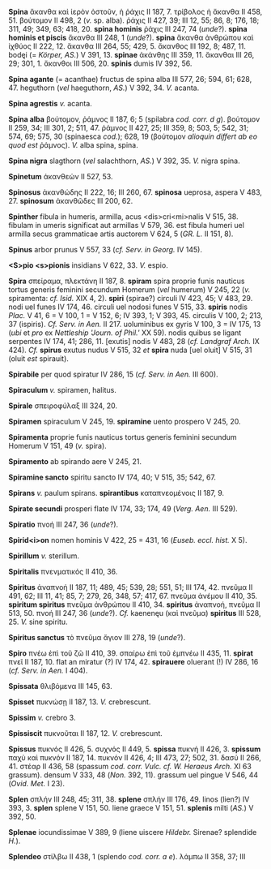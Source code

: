 **Spina** ἄκανθα καὶ ἱερὸν ὀστοῦν, ἡ ῥάχις II 187, 7. τρίβολος ἡ ἄκανθα
II 458, 51. βούτομον II 498, 2 (*v.* sp. alba). ῥάχις II 427, 39; III
12, 55; 86, 8; 176, 18; 311, 49; 349, 63; 418, 20. **spina hominis**
ῥάχις III 247, 74 (*unde*?). **spina hominis et piscis** ἄκανθα III 248,
1 (*unde*?). **spina** ἄκανθα ἀνθρώπου καὶ ἰχθύος II 222, 12. ἄκανθα III
264, 55; 429, 5. ἄκανθος III 192, 8; 487, 11. bodęi (= *Körper, AS.*) V
391, 13. **spinae** ἀκάνθης III 359, 11. ἄκανθαι III 26, 29; 301, 1.
ἄκανθοι III 506, 20. **spinis** dumis IV 392, 56.

**Spina agante** (= acanthae) fructus de spina alba III 577, 26; 594,
61; 628, 47. heguthorn (*vel* haeguthorn, *AS.*) V 392, 34. *V.* acanta.

**Spina agrestis** *v.* acanta.

**Spina alba** βούτομον, ῥάμνος II 187, 6; 5 (spilabra *cod. corr. d
g*). βούτομον II 259, 34; III 301, 2; 511, 47. ῥάμνος II 427, 25; III
359, 8; 503, 5; 542, 31; 574, 69; 575, 30 (spinaesca *cod.*); 628, 19
(βούτομον *alioquin differt ab eo quod est* ῥάμνος). *V.* alba spina,
spina.

**Spina nigra** slagthorn (*vel* salachthorn, *AS.*) V 392, 35. *V.*
nigra spina.

**Spinetum** ἀκανθεών II 527, 53.

**Spinosus** ἀκανθώδης II 222, 16; III 260, 67. **spinosa** ueprosa,
aspera V 483, 27. **spinosum** ἀκανθῶδες III 200, 62.

**Spinther** fibula in humeris, armilla, acus \<dis\>cri\<mi\>nalis V
515, 38. fibulam in umeris significat aut armillas V 579, 36. est fibula
humeri uel armilla secus grammaticae artis auctorem V 624, 5 (*GR. L.*
II 151, 8).

**Spinus** arbor prunus V 557, 33 (*cf. Serv. in Georg.* IV 145).

**\<S\>pio \<s\>pionis** insidians V 622, 33. *V.* espio.

**Spira** σπείραμα, πλεκτάνη II 187, 8. **spiram** spira proprie funis
nauticus tortus generis feminini secundum Homerum (*vel* humerum) V 245,
22 (*v.* spiramenta: *cf. Isid.* XIX 4, 2). **spiri** (spirae?) circuli
IV 423, 45; V 483, 29. nodi uel funes IV 174, 46. circuli uel nodosi
funes V 515, 33. **spiris** nodis *Plac.* V 41, 6 = V 100, 1 = V 152, 6;
IV 393, 1; V 393, 45. circulis V 100, 2; 213, 37 (ispiris). *Cf. Serv.
in Aen.* II 217. uoluminibus ex gyris V 100, 3 = IV 175, 13 (*ubi* et
*pro* ex *Nettleship 'Journ. of Phil.'* XX 59). nodis quibus se ligant
serpentes IV 174, 41; 286, 11. [exutis] nodis V 483, 28 (*cf. Landgraf
Arch.* IX 424). *Cf.* **spirus** exutus nudus V 515, 32 *et* **spira**
nuda [uel oluit] V 515, 31 (oluit *est* spirauit).

**Spirabile** per quod spiratur IV 286, 15 (*cf. Serv. in Aen.* III
600).

**Spiraculum** *v.* spiramen, halitus.

**Spirale** σπειροφύλαξ III 324, 20.

**Spiramen** spiraculum V 245, 19. **spiramine** uento prospero V 245,
20.

**Spiramenta** proprie funis nauticus tortus generis feminini secundum
Homerum V 151, 49 (*v.* spira).

**Spiramento** ab spirando aere V 245, 21.

**Spiramine sancto** spiritu sancto IV 174, 40; V 515, 35; 542, 67.

**Spirans** *v.* paulum spirans. **spirantibus** καταπνεομένοις II 187,
9.

**Spirate secundi** prosperi flate IV 174, 33; 174, 49 (*Verg. Aen.*
III 529).

**Spiratio** πνοή III 247, 36 (*unde*?).

**Spirid\<i\>on** nomen hominis V 422, 25 = 431, 16 (*Euseb. eccl.
hist.* X 5).

**Spirillum** *v.* sterillum.

**Spiritalis** πνενματικός II 410, 36.

**Spiritus** ἀναπνοή II 187, 11; 489, 45; 539, 28; 551, 51; III 174, 42.
πνεῦμα II 491, 62; III 11, 41; 85, 7; 279, 26, 348, 57; 417, 67. πνεῦμα
ἀνέμου II 410, 35. **spiritum spiritus** πνεῦμα ἀνθρώπου II 410, 34.
**spiritus** ἀναπνοή, πνεῦμα II 513, 50. πνοή III 247, 36 (*unde*?).
*Cf.* kaenenęu (καὶ πνεῦμα) **spiritus** III 528, 25. *V.* sine spiritu.

**Spiritus sanctus** τὸ πνεῦμα ἄγιον III 278, 19 (*unde*?).

**Spiro** πνέω ἐπὶ τοῦ ζῶ II 410, 39. σπαίρω ἐπὶ τοῦ ἐμπνέω II 435, 11.
**spirat** πνεῖ II 187, 10. flat an miratur (?) IV 174, 42.
**spirauere** oluerant (!) IV 286, 16 (*cf. Serv. in Aen.* I 404).

**Spissata** θλιβόμενα III 145, 63.

**Spisset** πυκνώσῃ II 187, 13. *V.* crebrescunt.

**Spissim** *v.* crebro 3.

**Spissiscit** πυκνοῦται II 187, 12. *V.* crebrescunt.

**Spissus** πυκνός II 426, 5. συχνός II 449, 5. **spissa** πυκνή II 426,
3. **spissum** παχὺ καὶ πυκνόν II 187, 14. πυκνόν II 426, 4; III 473,
27; 502, 31. δασύ II 266, 41. στέαρ II 436, 58 (spassum *cod. corr.
Vulc. cf. W. Heraeus Arch.* XI 63 grassum). densum V 333, 48 (*Non.*
392, 11). grassum uel pingue V 546, 44 (*Ovid. Met.* I 23).

**Splen** σπλήν III 248, 45; 311, 38. **splene** σπλήν III 176, 49.
linos (lien?) IV 393, 3. **splen** splene V 151, 50. liene graece V 151,
51. **splenis** milti (*AS.*) V 392, 50.

**Splenae** iocundissimae V 389, 9 (liene uiscere *Hildebr.* Sirenae?
splendide *H.*).

**Splendeo** στίλβω II 438, 1 (splendo *cod. corr. a e*). λάμπω II 358,
37; III
